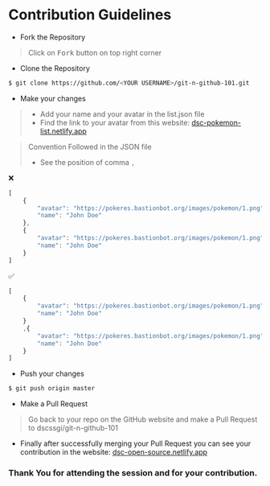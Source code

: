 # Contribution Guidelines

- Fork the Repository
> Click on <kbd>Fork</kbd> button on top right corner

- Clone the Repository
```bash
$ git clone https://github.com/<YOUR USERNAME>/git-n-github-101.git
```

- Make your changes
> - Add your name and your avatar in the list.json file
> - Find the link to your avatar from this website: [dsc-pokemon-list.netlify.app](https://dsc-pokemon-list.netlify.app/)

> Convention Followed in the JSON file
>   - See the position of comma `,`

❌
```js
[
    {
        "avatar": "https://pokeres.bastionbot.org/images/pokemon/1.png",
        "name": "John Doe"
    },
    {
        "avatar": "https://pokeres.bastionbot.org/images/pokemon/1.png",
        "name": "John Doe"
    }
]
```

✅
```js
[
    {
        "avatar": "https://pokeres.bastionbot.org/images/pokemon/1.png",
        "name": "John Doe"
    }
    ,{
        "avatar": "https://pokeres.bastionbot.org/images/pokemon/1.png",
        "name": "John Doe"
    }
]
```

- Push your changes
```bash
$ git push origin master
```

- Make a Pull Request
> Go back to your repo on the GitHub website and make a Pull Request to dscssgi/git-n-github-101

- Finally after successfully merging your Pull Request you can see your contribution in the website: [dsc-open-source.netlify.app](https://dsc-open-source.netlify.app/)

### Thank You for attending the session and for your contribution.
